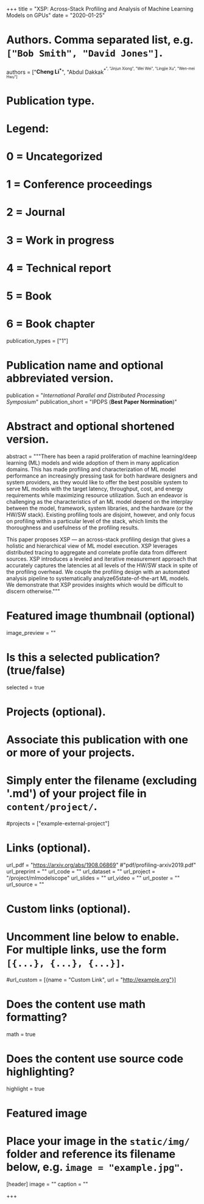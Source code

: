 +++
title = "XSP: Across-Stack Profiling and Analysis of Machine Learning Models on GPUs"
date = "2020-01-25"

# Authors. Comma separated list, e.g. `["Bob Smith", "David Jones"]`.
authors = ["**Cheng Li<sup>*<sup>**", "Abdul Dakkak<sup>*<sup>", "Jinjun Xiong", "Wei Wei", "Lingjie Xu", "Wen-mei Hwu"]

# Publication type.
# Legend:
# 0 = Uncategorized
# 1 = Conference proceedings
# 2 = Journal
# 3 = Work in progress
# 4 = Technical report
# 5 = Book
# 6 = Book chapter
publication_types = ["1"]

# Publication name and optional abbreviated version.
publication = "*International Parallel and Distributed Processing Symposium*"
publication_short = "IPDPS (**Best Paper Normination**)"

# Abstract and optional shortened version.
abstract = """There has been a rapid proliferation of machine learning/deep learning (ML) models and wide adoption of them in many application domains. This has made profiling and characterization of ML model performance an increasingly pressing task for both hardware designers and system providers, as they would like to offer the best possible system to serve ML models with the target latency, throughput, cost, and energy requirements while maximizing resource utilization. Such an endeavor is challenging as the characteristics of an ML model depend on the interplay between the model, framework, system libraries, and the hardware (or the HW/SW stack). Existing profiling tools are disjoint, however, and only focus on profiling within a particular level of the stack, which limits the thoroughness and usefulness of the profiling results. 

This paper proposes XSP — an across-stack profiling design that gives a holistic and hierarchical view of ML model execution. XSP leverages distributed tracing to aggregate and correlate profile data from different sources. XSP introduces a leveled and iterative measurement approach that accurately captures the latencies at all levels of the HW/SW stack in spite of the profiling overhead. We couple the profiling design with an automated analysis pipeline to systematically analyze65state-of-the-art ML models. We demonstrate that XSP provides insights which would be difficult to discern otherwise."""

# Featured image thumbnail (optional)
image_preview = ""

# Is this a selected publication? (true/false)
selected = true

# Projects (optional).
#   Associate this publication with one or more of your projects.
#   Simply enter the filename (excluding '.md') of your project file in `content/project/`.
#projects = ["example-external-project"]

# Links (optional).
url_pdf = "https://arxiv.org/abs/1908.06869" #"pdf/profiling-arxiv2019.pdf"
url_preprint = ""
url_code = ""
url_dataset = ""
url_project = "/project/mlmodelscope"
url_slides = ""
url_video = ""
url_poster = ""
url_source = ""

# Custom links (optional).
#   Uncomment line below to enable. For multiple links, use the form `[{...}, {...}, {...}]`.
#url_custom = [{name = "Custom Link", url = "http://example.org"}]

# Does the content use math formatting?
math = true

# Does the content use source code highlighting?
highlight = true

# Featured image
# Place your image in the `static/img/` folder and reference its filename below, e.g. `image = "example.jpg"`.
[header]
image = ""
caption = ""

+++

